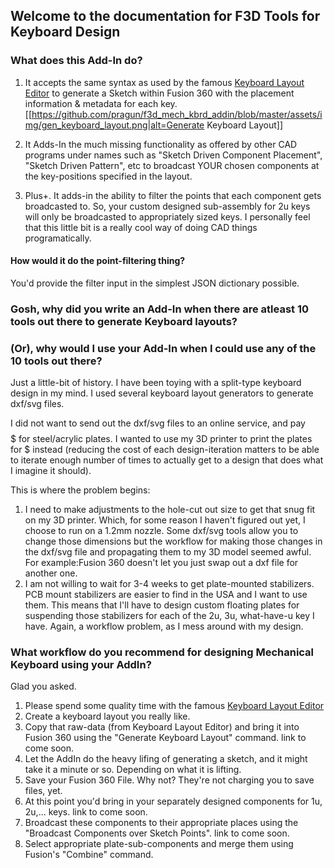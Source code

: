 ## Welcome to the documentation for F3D Tools for Keyboard Design

### What does this Add-In do?
1. It accepts the same syntax as used by the famous [Keyboard Layout Editor](http://www.keyboard-layout-editor.com/) to generate a Sketch within
Fusion 360 with the placement information & metadata for each key.
[[https://github.com/pragun/f3d_mech_kbrd_addin/blob/master/assets/img/gen_keyboard_layout.png|alt=Generate Keyboard Layout]]

2. It Adds-In the much missing functionality as offered by other CAD programs under names such as "Sketch Driven Component Placement", "Sketch Driven Pattern", etc
to broadcast YOUR chosen components at the key-positions specified in the layout.

3. Plus+. It adds-in the ability to filter the points that each component gets broadcasted to. So, your custom designed sub-assembly for 2u keys will only be broadcasted to
appropriately sized keys. I personally feel that this little bit is a really cool way of doing CAD things programatically.

#### How would it do the point-filtering thing?
You'd provide the filter input in the simplest JSON dictionary possible.

### Gosh, why did you write an Add-In when there are atleast 10 tools out there to generate Keyboard layouts?
### (Or), why would I use your Add-In when I could use any of the 10 tools out there?
Just a little-bit of history. I have been toying with a split-type keyboard design in my mind. I used several keyboard layout
generators to generate dxf/svg files. 

I did not want to send out the dxf/svg files to an online service, and pay $$$$$ for steel/acrylic plates. 
I wanted to use my 3D printer to print the plates for $ instead (reducing the cost of each design-iteration matters to be able to iterate
enough number of times to actually get to a design that does what I imagine it should).

This is where the problem begins:
1. I need to make adjustments to the hole-cut out size to get that snug fit on my 3D printer. Which, for some reason I haven't figured out yet,
I choose to run on a 1.2mm nozzle. Some dxf/svg tools allow you to change those dimensions but the workflow for making those changes
in the dxf/svg file and propagating them to my 3D model seemed awful. For example:Fusion 360 doesn't let you just swap out a dxf file for another one.
2. I am not willing to wait for 3-4 weeks to get plate-mounted stabilizers. PCB mount stabilizers are easier to find in the USA and I want to use them.
This means that I'll have to design custom floating plates for suspending those stabilizers for each of the 2u, 3u, what-have-u key I have. Again, a workflow problem,
as I mess around with my design.

### What workflow do you recommend for designing Mechanical Keyboard using your AddIn?
Glad you asked. 
1. Please spend some quality time with the famous [Keyboard Layout Editor](http://www.keyboard-layout-editor.com/.)
2. Create a keyboard layout you really like.
3. Copy that raw-data (from Keyboard Layout Editor) and bring it into Fusion 360 using the "Generate Keyboard Layout" command. link to come soon.
4. Let the AddIn do the heavy lifing of generating a sketch, and it might take it a minute or so. Depending on what it is lifting.
5. Save your Fusion 360 File. Why not? They're not charging you to save files, yet.
6. At this point you'd bring in your separately designed components for 1u, 2u,... keys. link to come soon.
7. Broadcast these components to their appropriate places using the "Broadcast Components over Sketch Points". link to come soon.
8. Select appropriate plate-sub-components and merge them using Fusion's "Combine" command. 

